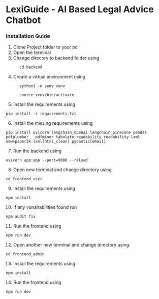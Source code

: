 # LexiGuide - AI Based Legal Advice Chatbot

### Installation Guide

1. Clone Project folder to your pc
2. Open the terminal
3. Change direcory to backend folder using

```
      cd backend
```

4. Create a virtual environment using

```
      python3 -m venv venv

      source venv/bin/activate

```

5. Install the requirements using

```
pip install -r requirements.txt

```

6. Install the missing requirements using

```
pip install uvicorn langchain_openai langchain_pinecone pandas pdfplumber   pdfminer tabulate readability readability-lxml newspaper3k lxml[html_clean] pydantic[email]

```

7. Run the backend using

```
uvicorn app:app --port=9000 --reload

```

8. Open new terminal and change directory using

```
cd frontend_user

```

9. Install the requirements using

```
npm install

```

10. If any vunalrabilities found run

```
npm audit fix

```

11. Run the frontend using

```
npm run dev

```

12. Open another new terminal and change directory using

```
cd frontend_admin

```

13. Install the requirements using

```
npm install

```

14. Run the frontend using

```
npm run dev

```
